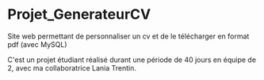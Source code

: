 # Projet_GenerateurCV
Site web permettant de personnaliser un cv et de le télécharger en format pdf (avec MySQL)

C'est un projet étudiant réalisé durant une période de 40 jours en équipe de 2, avec ma collaboratrice Lania Trentin.


